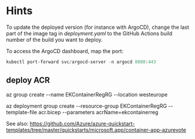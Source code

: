 # Hints

To update the deployed version (for instance with ArgoCD),
change the last part of the image tag in
*deployment.yaml* to the GitHub Actions build number of the build you want to deploy.

To access the ArgoCD dashboard, map the port:

```PowerShell
kubectl port-forward svc/argocd-server -n argocd 8080:443
```

## deploy ACR

az group create --name EKContainerRegRG --location westeurope

az deployment group create --resource-group EKContainerRegRG --template-file acr.bicep --parameters acrName=ekcontainerreg

See also:
https://github.com/Azure/azure-quickstart-templates/tree/master/quickstarts/microsoft.app/container-app-azurevote